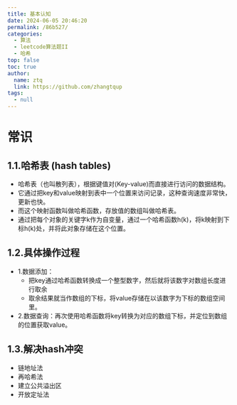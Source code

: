 ```yaml
---
title: 基本认知
date: 2024-06-05 20:46:20
permalink: /86b527/
categories: 
  - 算法
  - leetcode算法题II
  - 哈希
top: false
toc: true
author: 
  name: ztq
  link: https://github.com/zhangtqup
tags: 
  - null
---
```


# 常识

## **1.1.哈希表 (hash tables)**

- 哈希表（也叫散列表），根据键值对(Key-value)而直接进行访问的数据结构。
- 它通过把key和value映射到表中一个位置来访问记录，这种查询速度非常快，更新也快。
- 而这个映射函数叫做哈希函数，存放值的数组叫做哈希表。
- 通过把每个对象的关键字k作为自变量，通过一个哈希函数h(k)，将k映射到下标h(k)处，并将此对象存储在这个位置。



## **1.2.具体操作过程**

- 1.数据添加：
  - 把key通过哈希函数转换成一个整型数字，然后就将该数字对数组长度进行取余
  - 取余结果就当作数组的下标，将value存储在以该数字为下标的数组空间里。
- 2.数据查询：再次使用哈希函数将key转换为对应的数组下标，并定位到数组的位置获取value。

## **1.3.解决hash冲突**

- 链地址法
- 再哈希法
- 建立公共溢出区
- 开放定址法 
